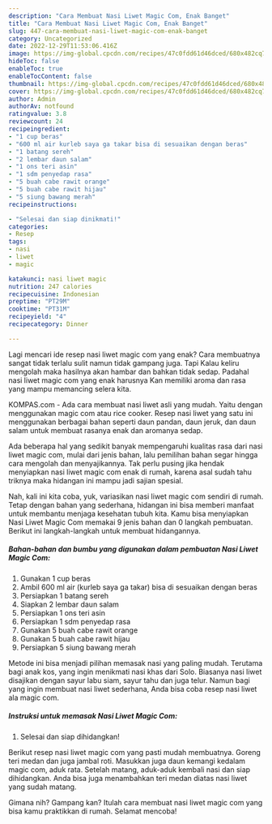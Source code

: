 ```yaml
---
description: "Cara Membuat Nasi Liwet Magic Com, Enak Banget"
title: "Cara Membuat Nasi Liwet Magic Com, Enak Banget"
slug: 447-cara-membuat-nasi-liwet-magic-com-enak-banget
category: Uncategorized
date: 2022-12-29T11:53:06.416Z
image: https://img-global.cpcdn.com/recipes/47c0fdd61d46dced/680x482cq70/nasi-liwet-magic-com-foto-resep-utama.jpg
hideToc: false
enableToc: true
enableTocContent: false
thumbnail: https://img-global.cpcdn.com/recipes/47c0fdd61d46dced/680x482cq70/nasi-liwet-magic-com-foto-resep-utama.jpg
cover: https://img-global.cpcdn.com/recipes/47c0fdd61d46dced/680x482cq70/nasi-liwet-magic-com-foto-resep-utama.jpg
author: Admin
authorAv: notfound
ratingvalue: 3.8
reviewcount: 24
recipeingredient:
- "1 cup beras"
- "600 ml air kurleb saya ga takar bisa di sesuaikan dengan beras"
- "1 batang sereh"
- "2 lembar daun salam"
- "1 ons teri asin"
- "1 sdm penyedap rasa"
- "5 buah cabe rawit orange"
- "5 buah cabe rawit hijau"
- "5 siung bawang merah"
recipeinstructions:

- "Selesai dan siap dinikmati!"
categories:
- Resep
tags:
- nasi
- liwet
- magic

katakunci: nasi liwet magic 
nutrition: 247 calories
recipecuisine: Indonesian
preptime: "PT29M"
cooktime: "PT31M"
recipeyield: "4"
recipecategory: Dinner

---
```



Lagi mencari ide resep nasi liwet magic com yang enak? Cara membuatnya sangat tidak terlalu sulit namun tidak gampang juga. Tapi Kalau keliru mengolah maka hasilnya akan hambar dan bahkan tidak sedap. Padahal nasi liwet magic com yang enak harusnya Kan memiliki aroma dan rasa yang mampu memancing selera kita.


KOMPAS.com - Ada cara membuat nasi liwet asli yang mudah. Yaitu dengan menggunakan magic com atau rice cooker. Resep nasi liwet yang satu ini menggunakan berbagai bahan seperti daun pandan, daun jeruk, dan daun salam untuk membuat rasanya enak dan aromanya sedap.

Ada beberapa hal yang sedikit banyak mempengaruhi kualitas rasa dari nasi liwet magic com, mulai dari jenis bahan, lalu pemilihan bahan segar hingga cara mengolah dan menyajikannya. Tak perlu pusing jika hendak menyiapkan nasi liwet magic com enak di rumah, karena asal sudah tahu triknya maka hidangan ini mampu jadi sajian spesial.


Nah, kali ini kita coba, yuk, variasikan nasi liwet magic com sendiri di rumah. Tetap dengan bahan yang sederhana, hidangan ini bisa memberi manfaat untuk membantu menjaga kesehatan tubuh kita. Kamu bisa menyiapkan Nasi Liwet Magic Com memakai 9 jenis bahan dan 0 langkah pembuatan. Berikut ini langkah-langkah untuk membuat hidangannya.

<!--inarticleads1-->

##### Bahan-bahan dan bumbu yang digunakan dalam pembuatan Nasi Liwet Magic Com:

1. Gunakan 1 cup beras
1. Ambil 600 ml air (kurleb saya ga takar) bisa di sesuaikan dengan beras
1. Persiapkan 1 batang sereh
1. Siapkan 2 lembar daun salam
1. Persiapkan 1 ons teri asin
1. Persiapkan 1 sdm penyedap rasa
1. Gunakan 5 buah cabe rawit orange
1. Gunakan 5 buah cabe rawit hijau
1. Persiapkan 5 siung bawang merah


Metode ini bisa menjadi pilihan memasak nasi yang paling mudah. Terutama bagi anak kos, yang ingin menikmati nasi khas dari Solo. Biasanya nasi liwet disajikan dengan sayur labu siam, sayur tahu dan juga telur. Namun bagi yang ingin membuat nasi liwet sederhana, Anda bisa coba resep nasi liwet ala magic com. 

<!--inarticleads2-->

##### Instruksi untuk memasak Nasi Liwet Magic Com:


1. Selesai dan siap dihidangkan!

Berikut resep nasi liwet magic com yang pasti mudah membuatnya. Goreng teri medan dan juga jambal roti. Masukkan juga daun kemangi kedalam magic com, aduk rata. Setelah matang, aduk-aduk kembali nasi dan siap dihidangkan. Anda bisa juga menambahkan teri medan diatas nasi liwet yang sudah matang. 

Gimana nih? Gampang kan? Itulah cara membuat nasi liwet magic com yang bisa kamu praktikkan di rumah. Selamat mencoba!
